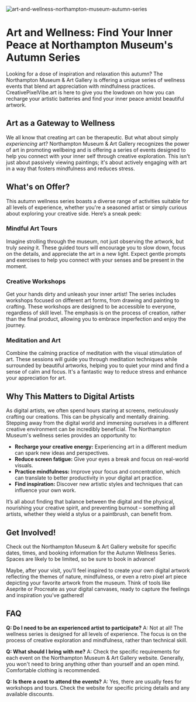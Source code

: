 ![art-and-wellness-northampton-museum-autumn-series](https://images.pexels.com/photos/18559176/pexels-photo-18559176.jpeg?auto=compress&cs=tinysrgb&fit=crop&h=627&w=1200)

# Art and Wellness: Find Your Inner Peace at Northampton Museum's Autumn Series

Looking for a dose of inspiration and relaxation this autumn? The Northampton Museum & Art Gallery is offering a unique series of wellness events that blend art appreciation with mindfulness practices. CreativePixelVibe.art is here to give you the lowdown on how you can recharge your artistic batteries and find your inner peace amidst beautiful artwork.

## Art as a Gateway to Wellness

We all know that creating art can be therapeutic. But what about simply *experiencing* art? Northampton Museum & Art Gallery recognizes the power of art in promoting wellbeing and is offering a series of events designed to help you connect with your inner self through creative exploration. This isn't just about passively viewing paintings; it's about actively engaging with art in a way that fosters mindfulness and reduces stress.

## What's on Offer?

This autumn wellness series boasts a diverse range of activities suitable for all levels of experience, whether you're a seasoned artist or simply curious about exploring your creative side. Here’s a sneak peek:

### Mindful Art Tours

Imagine strolling through the museum, not just observing the artwork, but truly *seeing* it. These guided tours will encourage you to slow down, focus on the details, and appreciate the art in a new light. Expect gentle prompts and exercises to help you connect with your senses and be present in the moment.

### Creative Workshops

Get your hands dirty and unleash your inner artist! The series includes workshops focused on different art forms, from drawing and painting to crafting. These workshops are designed to be accessible to everyone, regardless of skill level. The emphasis is on the process of creation, rather than the final product, allowing you to embrace imperfection and enjoy the journey.

### Meditation and Art

Combine the calming practice of meditation with the visual stimulation of art. These sessions will guide you through meditation techniques while surrounded by beautiful artworks, helping you to quiet your mind and find a sense of calm and focus. It's a fantastic way to reduce stress and enhance your appreciation for art.

## Why This Matters to Digital Artists

As digital artists, we often spend hours staring at screens, meticulously crafting our creations. This can be physically and mentally draining. Stepping away from the digital world and immersing ourselves in a different creative environment can be incredibly beneficial. The Northampton Museum's wellness series provides an opportunity to:

*   **Recharge your creative energy:** Experiencing art in a different medium can spark new ideas and perspectives.
*   **Reduce screen fatigue:** Give your eyes a break and focus on real-world visuals.
*   **Practice mindfulness:** Improve your focus and concentration, which can translate to better productivity in your digital art practice.
*   **Find inspiration:** Discover new artistic styles and techniques that can influence your own work.

It’s all about finding that balance between the digital and the physical, nourishing your creative spirit, and preventing burnout – something all artists, whether they wield a stylus or a paintbrush, can benefit from.

## Get Involved!

Check out the Northampton Museum & Art Gallery website for specific dates, times, and booking information for the Autumn Wellness Series. Spaces are likely to be limited, so be sure to book in advance!

Maybe, after your visit, you'll feel inspired to create your own digital artwork reflecting the themes of nature, mindfulness, or even a retro pixel art piece depicting your favorite artwork from the museum. Think of tools like Aseprite or Procreate as your digital canvases, ready to capture the feelings and inspiration you've gathered!

## FAQ

**Q: Do I need to be an experienced artist to participate?**
A: Not at all! The wellness series is designed for all levels of experience. The focus is on the process of creative exploration and mindfulness, rather than technical skill.

**Q: What should I bring with me?**
A: Check the specific requirements for each event on the Northampton Museum & Art Gallery website. Generally, you won't need to bring anything other than yourself and an open mind. Comfortable clothing is recommended.

**Q: Is there a cost to attend the events?**
A: Yes, there are usually fees for workshops and tours. Check the website for specific pricing details and any available discounts.
